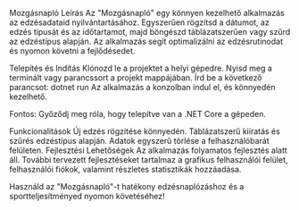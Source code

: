 Mozgásnapló
Leírás
Az "Mozgásnapló" egy könnyen kezelhető alkalmazás az edzésadataid nyilvántartásához. Egyszerűen rögzítsd a dátumot, az edzés típusát és az időtartamot, majd böngészd táblázatszerűen vagy szűrd az edzéstípus alapján. Az alkalmazás segít optimalizálni az edzésrutinodat és nyomon követni a fejlődésedet.

Telepítés és Indítás
Klónozd le a projektet a helyi gépedre.
Nyisd meg a terminált vagy parancssort a projekt mappájában.
Írd be a következő parancsot: dotnet run
Az alkalmazás a konzolban indul el, és könnyedén kezelhető.

Fontos: Győződj meg róla, hogy telepítve van a .NET Core a gépeden.

Funkcionalitások
Új edzés rögzítése könnyedén.
Táblázatszerű kiíratás és szűrés edzéstípus alapján.
Adatok egyszerű törlése a felhasználóbarát felületen.
Fejlesztési Lehetőségek
Az alkalmazás folyamatos fejlesztés alatt áll. További tervezett fejlesztéseket tartalmaz a grafikus felhasználói felület, felhasználói fiókok, valamint részletes statisztikák hozzáadása.

Használd az "Mozgásnapló"-t hatékony edzésnaplózáshoz és a sportteljesítményed nyomon követéséhez!
